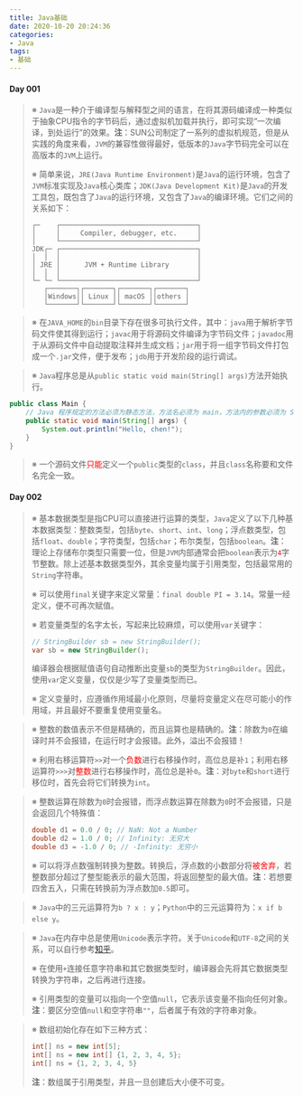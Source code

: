 ```yaml
---
title: Java基础
date: 2020-10-20 20:24:36
categories:
- Java
tags:
- 基础
---
```


#### Day 001

> <!-- Part 001 -->
>
> ※ `Java`是一种介于编译型与解释型之间的语言，在将其源码编译成一种类似于抽象CPU指令的字节码后，通过虚拟机加载并执行，即可实现“一次编译，到处运行”的效果。**注**：SUN公司制定了一系列的虚拟机规范，但是从实践的角度来看，`JVM`的兼容性做得最好，低版本的`Java`字节码完全可以在高版本的`JVM`上运行。
>
> ※ 简单来说，`JRE(Java Runtime Environment)`是`Java`的运行环境，包含了`JVM`标准实现及`Java`核心类库；`JDK(Java Development Kit)`是`Java`的开发工具包，既包含了`Java`的运行环境，又包含了`Java`的编译环境。它们之间的关系如下：
>
> ```shell
> ┌─    ┌──────────────────────────────────┐
> │     │     Compiler, debugger, etc.     │
> │     └──────────────────────────────────┘
> JDK┌─ ┌──────────────────────────────────┐
> │  │  │                                  │
> │ JRE │      JVM + Runtime Library       │
> │  │  │                                  │
> └─ └─ └──────────────────────────────────┘
>    ┌───────┐┌───────┐┌───────┐┌───────┐
>    │Windows││ Linux ││ macOS ││others │
>    └───────┘└───────┘└───────┘└───────┘
> ```

> <!-- Part 002 -->
>
> ※ 在`JAVA_HOME`的`bin`目录下存在很多可执行文件，其中：`java`用于解析字节码文件使其得到运行；`javac`用于将源码文件编译为字节码文件；`javadoc`用于从源码文件中自动提取注释并生成文档；`jar`用于将一组字节码文件打包成一个`.jar`文件，便于发布；`jdb`用于开发阶段的运行调试。

> <!-- Part 003 -->
>
> ※ `Java`程序总是从`public static void main(String[] args)`方法开始执行。

```java
public class Main {
    // Java 程序规定的方法必须为静态方法，方法名必须为 main，方法内的参数必须为 String 数组。
    public static void main(String[] args) {
        System.out.println("Hello, chen!");
    }
}
```

> ※ 一个源码文件<span style="color:red">只能</span>定义一个`public`类型的`class`，并且`class`名称要和文件名完全一致。

#### Day 002

> <!-- Part 001 -->
>
> ※ 基本数据类型是指CPU可以直接进行运算的类型，`Java`定义了以下几种基本数据类型：整数类型，包括`byte`、`short`、`int`、`long`；浮点数类型，包括`float`、`double`；字符类型，包括`char`；布尔类型，包括`boolean`。**注**：理论上存储布尔类型只需要一位，但是`JVM`内部通常会把`boolean`表示为<span style="color:red">`4`</span>字节整数。除上述基本数据类型外，其余变量均属于引用类型，包括最常用的`String`字符串。
>
> ※ 可以使用`final`关键字来定义常量：`final double PI = 3.14`。常量一经定义，便不可再次赋值。
>
> ※ 若变量类型的名字太长，写起来比较麻烦，可以使用`var`关键字：
>
> ```java
> // StringBuilder sb = new StringBuilder();
> var sb = new StringBuilder();
> ```
>
> 编译器会根据赋值语句自动推断出变量`sb`的类型为`StringBuilder`。因此，使用`var`定义变量，仅仅是少写了变量类型而已。
>
> ※ 定义变量时，应遵循作用域最小化原则，尽量将变量定义在尽可能小的作用域，并且最好不要重复使用变量名。

> <!-- Part 002 -->
>
> ※ 整数的数值表示不但是精确的，而且运算也是精确的。**注**：除数为`0`在编译时并不会报错，在运行时才会报错。此外，溢出不会报错！
>
> ※ 利用右移运算符`>>`对一个<span style="color:red">负数</span>进行右移操作时，高位总是补`1`；利用右移运算符`>>>`对<span style="color:red">整数</span>进行右移操作时，高位总是补`0`。**注**：对`byte`和`short`进行移位时，首先会将它们转换为`int`。

> <!-- Part 003 -->
>
> ※ 整数运算在除数为`0`时会报错，而浮点数运算在除数为`0`时不会报错，只是会返回几个特殊值：
>
> ```java
> double d1 = 0.0 / 0; // NaN: Not a Number
> double d2 = 1.0 / 0; // Infinity: 无穷大
> double d3 = -1.0 / 0; // -Infinity: 无穷小
> ```
>
> ※ 可以将浮点数强制转换为整数。转换后，浮点数的小数部分将<span style="color:red">被舍弃</span>，若整数部分超过了整型能表示的最大范围，将返回整型的最大值。**注**：若想要四舍五入，只需在转换前为浮点数加`0.5`即可。

> <!-- Part 004 -->
>
> ※ `Java`中的三元运算符为`b ? x : y`；`Python`中的三元运算符为：`x if b else y`。

> <!-- Part 005 -->
>
> ※ `Java`在内存中总是使用`Unicode`表示字符。关于`Unicode`和`UTF-8`之间的关系，可以自行参考<a href="https://www.zhihu.com/question/23374078">知乎</a>。
>
> ※ 在使用`+`连接任意字符串和其它数据类型时，编译器会先将其它数据类型转换为字符串，之后再进行连接。
>
> ※ 引用类型的变量可以指向一个空值`null`，它表示该变量不指向任何对象。**注**：要区分空值`null`和空字符串`""`，后者属于有效的字符串对象。

> <!-- Part 006 -->
>
> ※ 数组初始化存在如下三种方式：
>
> ```java
> int[] ns = new int[5];
> int[] ns = new int[] {1, 2, 3, 4, 5};
> int[] ns = {1, 2, 3, 4, 5}
> ```
>
> **注**：数组属于引用类型，并且一旦创建后大小便不可变。

